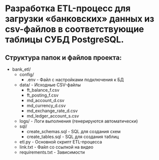 # Разработка ETL-процесс для загрузки «банковских» данных из csv-файлов в соответствующие таблицы СУБД PostgreSQL. 

## Структура папок и файлов проекта:

* bank_etl/
  * config/
    * .env - Файл с настройками подключения к БД
  * data/ - Исходные CSV-файлы
    * ft_balance_f.csv
    * ft_posting_f.csv
    * md_account_d.csv
    * md_currency_d.csv
    * md_exchange_rate_d.csv
    * md_ledger_account_s.csv
  * logs/ - Логи выполнения (генерируются автоматически)
  * sql/
    * create_schemas.sql - SQL для создания схем
    * create_tables.sql - SQL для создания таблиц
  * etl.py - Основной скрипт ETL-процесса
  * link.txt - Файл со ссылкой на видео
  * requirements.txt - Зависимости
